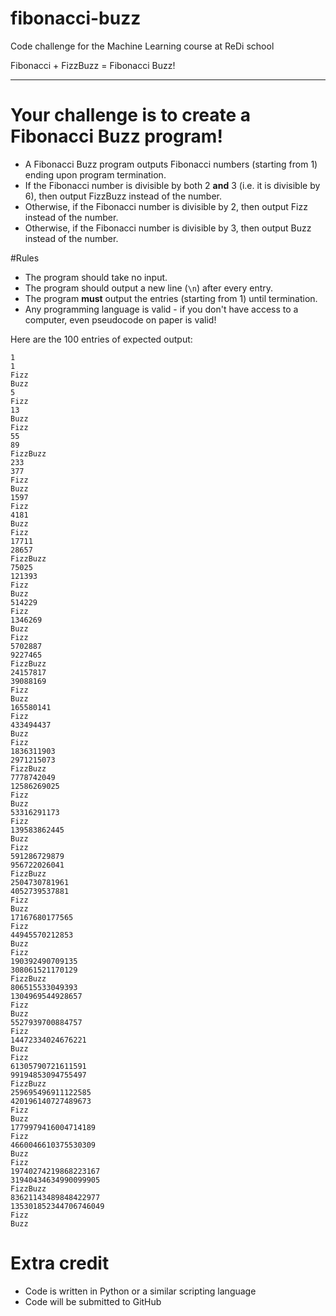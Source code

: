 # fibonacci-buzz
Code challenge for the Machine Learning course at ReDi school

Fibonacci + FizzBuzz = Fibonacci Buzz!
____
Your challenge is to create a Fibonacci Buzz program!
===
- A Fibonacci Buzz program outputs Fibonacci numbers (starting from 1) ending upon program termination. 
- If the Fibonacci number is divisible by both 2 **and** 3 (i.e. it is divisible by 6), then output FizzBuzz instead of the number.
- Otherwise, if the Fibonacci number is divisible by 2, then output Fizz instead of the number.
- Otherwise, if the Fibonacci number is divisible by 3, then output Buzz instead of the number. 

#Rules

- The program should take no input.
- The program should output a new line (`\n`) after every entry.
- The program **must** output the entries (starting from 1) until termination.
- Any programming language is valid - if you don't have access to a computer, even pseudocode on paper is valid!

Here are the 100 entries of expected output:

    1
    1
    Fizz
    Buzz
    5
    Fizz
    13
    Buzz
    Fizz
    55
    89
    FizzBuzz
    233
    377
    Fizz
    Buzz
    1597
    Fizz
    4181
    Buzz
    Fizz
    17711
    28657
    FizzBuzz
    75025
    121393
    Fizz
    Buzz
    514229
    Fizz
    1346269
    Buzz
    Fizz
    5702887
    9227465
    FizzBuzz
    24157817
    39088169
    Fizz
    Buzz
    165580141
    Fizz
    433494437
    Buzz
    Fizz
    1836311903
    2971215073
    FizzBuzz
    7778742049
    12586269025
    Fizz
    Buzz
    53316291173
    Fizz
    139583862445
    Buzz
    Fizz
    591286729879
    956722026041
    FizzBuzz
    2504730781961
    4052739537881
    Fizz
    Buzz
    17167680177565
    Fizz
    44945570212853
    Buzz
    Fizz
    190392490709135
    308061521170129
    FizzBuzz
    806515533049393
    1304969544928657
    Fizz
    Buzz
    5527939700884757
    Fizz
    14472334024676221
    Buzz
    Fizz
    61305790721611591
    99194853094755497
    FizzBuzz
    259695496911122585
    420196140727489673
    Fizz
    Buzz
    1779979416004714189
    Fizz
    4660046610375530309
    Buzz
    Fizz
    19740274219868223167
    31940434634990099905
    FizzBuzz
    83621143489848422977
    135301852344706746049
    Fizz
    Buzz


Extra credit
===

- Code is written in Python or a similar scripting language
- Code will be submitted to GitHub
